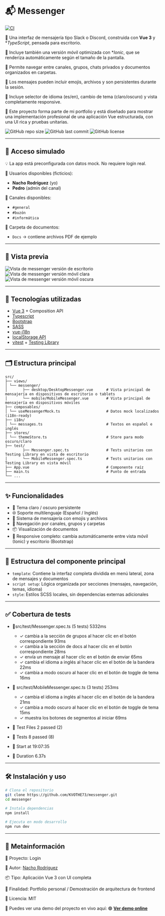 # 📬 Messenger

[![CI](https://github.com/KVOTHE73/messenger/actions/workflows/ci.yml/badge.svg)](https://github.com/KVOTHE73/messenger/actions/workflows/ci.yml)

🔶 Una interfaz de mensajería tipo Slack o Discord, construida con **Vue 3** y \*_TypeScript_, pensada para escritorio.

🔶 Incluye también una versión móvil optimizada con \*_Ionic_, que se renderiza automáticamente según el tamaño de la pantalla.

🔶 Permite navegar entre canales, grupos, chats privados y documentos organizados en carpetas.

🔶 Los mensajes pueden incluir emojis, archivos y son persistentes durante la sesión.

🔶 Incluye selector de idioma (es/en), cambio de tema (claro/oscuro) y vista completamente responsive.

🔶 Este proyecto forma parte de mi portfolio y está diseñado para mostrar una implementación profesional de una aplicación Vue estructurada, con una UI rica y pruebas unitarias.

![GitHub repo size](https://img.shields.io/github/repo-size/KVOTHE73/messenger)
![GitHub last commit](https://img.shields.io/github/last-commit/KVOTHE73/messenger)
![GitHub license](https://img.shields.io/github/license/KVOTHE73/messenger)

---

## 🔐 Acceso simulado

💡 La app está preconfigurada con datos mock. No requiere login real.

🔹 Usuarios disponibles (ficticios):

- **Nacho Rodríguez** (yo)
- **Pedro** (admin del canal)

🔹 Canales disponibles:

- `#general`
- `#buzón`
- `#informática`

🔹 Carpeta de documentos:

- `Docs` → contiene archivos PDF de ejemplo

---

## 📸 Vista previa

![Vista de messenger versión de escritorio](./public/messengerDesktopPreview.png)
![Vista de messenger versión móvil clara](./public/messengerMobileLightPreview.png)
![Vista de messenger versión móvil oscura](./public/messengerMobileDarkPreview.png)

---

## 🚀 Tecnologías utilizadas

- [Vue 3](https://vuejs.org/) + Composition API
- [Typescript](https://www.typescriptlang.org/)
- [Bootstrap](https://getbootstrap.com/)
- [SASS](https://sass-lang.com/)
- [vue-i18n](https://github.com/intlify/vue-i18n-next)
- [localStorage API](https://developer.mozilla.org/en-US/docs/Web/API/Window/localStorage)
- [vitest](https://vitest.dev/) + [Testing Library](https://testing-library.com/docs/vue-testing-library/intro)

---

## 🗂️ Estructura principal

```
src/
├── views/
│ └── messenger/
│       ├── desktop/DesktopMessenger.vue      # Vista principal de mensajería en dispositivos de escritorio o tablets
│       └── mobile/MobileMessenger.vue        # Vista principal de mensajería en dispositivos móviles
├── composables/
│ └── useMessengerMock.ts                     # Datos mock localizados (i18n-ready)
├── i18n/
│ └── messages.ts                             # Textos en español e inglés
├── stores/
│ └── themeStore.ts                           # Store para modo oscuro/claro
├── test/
        ├── Messenger.spec.ts                 # Tests unitarios con Testing Library en vista de escritorio
│       └── MobileMessenger.spec.ts           # Tests unitarios con Testing Library en vista móvil
├── App.vue                                   # Componente raíz
├── main.ts                                   # Punto de entrada
└── ...
```

---

## ✨ Funcionalidades

- 🎨 Tema claro / oscuro persistente
- 🌐 Soporte multilenguaje (Español / Inglés)
- 💬 Sistema de mensajería con emojis y archivos
- 📁 Navegación por canales, grupos y carpetas
- 📦 Visualización de documentos
- 📱 Responsive completo: cambia automáticamente entre vista móvil (Ionic) y escritorio (Bootstrap)

---

## 🧩 Estructura del componente principal

- `template`: Contiene la interfaz completa dividida en menú lateral, zona de mensajes y documentos
- `script setup`: Lógica organizada por secciones (mensajes, navegación, temas, idioma)
- `style`: Estilos SCSS locales, sin dependencias externas adicionales

---

## ✅ Cobertura de tests

- 🔹src/test/Messenger.spec.ts (5 tests) 5332ms

  - ✓ cambia a la sección de grupos al hacer clic en el botón correspondiente 93ms
  - ✓ cambia a la sección de docs al hacer clic en el botón correspondiente 28ms
  - ✓ envía un mensaje al hacer clic en el botón de enviar 65ms
  - ✓ cambia el idioma a inglés al hacer clic en el botón de la bandera 22ms
  - ✓ cambia a modo oscuro al hacer clic en el botón de toggle de tema 16ms

- 🔹 src/test/MobileMessenger.spec.ts (3 tests) 253ms

  - ✓ cambia el idioma a inglés al hacer clic en el botón de la bandera 21ms
  - ✓ cambia a modo oscuro al hacer clic en el botón de toggle de tema 15ms
  - ✓ muestra los botones de segmentos al iniciar 69ms

- 🔹 Test Files 2 passed (2)
- 🔹 Tests 8 passed (8)
- 🔹 Start at 19:07:35
- 🧪 Duration 6.37s

---

## 🛠️ Instalación y uso

```bash
# Clona el repositorio
git clone https://github.com/KVOTHE73/messenger.git
cd messenger

# Instala dependencias
npm install

# Ejecuta en modo desarrollo
npm run dev
```

---

## 📅 Metainformación

📁 Proyecto: Login

🧠 Autor: [Nacho Rodríguez](https://www.nacho-rodriguez.com)

📦 Tipo: Aplicación Vue 3 con UI completa

🎯 Finalidad: Portfolio personal / Demostración de arquitectura de frontend

🔗 Licencia: MIT

📣 Puedes ver una demo del proyecto en vivo aquí:
🟢 **[Ver demo online](https://kvothe73.github.io/messenger)**

